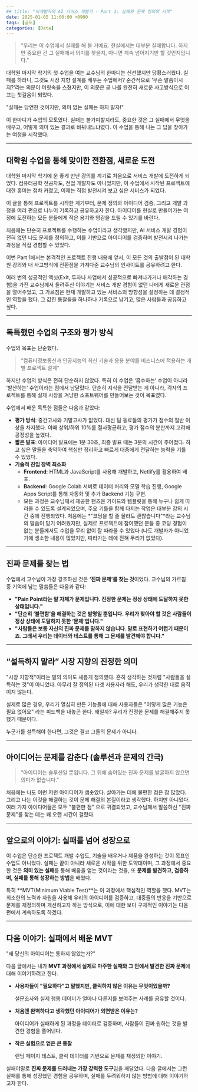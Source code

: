 ```yaml
---
## title: "비개발자의 AI 서비스 개발기 - Part 1: 실패와 문제 정의의 시작"
date: 2025-01-05 11:00:00 +0900
tags: [글또]
categories: [Data]
---
```

> "우리는 이 수업에서 실패를 해 볼 거예요. 현실에서는 대부분 실패합니다. 하지만 중요한 건 그 실패에서 의미를 찾을지, 아니면 계속 넘어지기만 할 것인지입니다."
> 

대학원 마지막 학기의 첫 수업을 여는 교수님의 한마디는 신선했지만 당황스러웠다. 실패를 하라니, 그것도 시장 지향 설계를 배우는 수업에서? 순간적으로 '무슨 말씀이시지?'라는 의문이 머릿속을 스쳤지만, 이 의문은 곧 나를 완전히 새로운 사고방식으로 이끄는 첫걸음이 되었다.

"실패는 당연한 것이지만, 의미 없는 실패는 하지 말자!"

이 한마디가 수업의 모토였다. 실패는 불가피할지라도, 중요한 것은 그 실패에서 무엇을 배우고, 어떻게 의미 있는 결과로 바꿔내느냐였다. 이 수업을 통해 나는 그 답을 찾아가는 여정을 시작했다.

---

## **대학원 수업을 통해 맞이한 전환점, 새로운 도전**

대학원 마지막 학기에 운 좋게 만난 강의를 계기로 처음으로 서비스 개발에 도전하게 되었다. 컴퓨터공학 전공자도, 전업 개발자도 아니었지만, 이 수업에서 시작된 프로젝트에 대한 흥미는 점차 커졌고, 이제는 직접 발전시켜 보고 싶은 서비스가 되었다.

이 글을 통해 프로젝트를 시작한 계기부터, 문제 정의와 아이디어 검증, 그리고 개발 과정을 여러 편으로 나누어 기록하고 공유하고자 한다. 아이디어를 현실로 만들어가는 여정에 도전하는 모든 분들에게 작은 용기와 영감을 드릴 수 있기를 바란다.

처음에는 단순히 프로젝트를 수행하는 수업이라고 생각했지만, AI 서비스 개발 경험이 전혀 없던 나도 문제를 정의하고, 이를 기반으로 아이디어를 검증하며 발전시켜 나가는 과정을 직접 경험할 수 있었다.

이번 Part 1에서는 본격적인 프로젝트 진행 내용에 앞서, 이 모든 것의 출발점이 된 대학원 강의와 내 사고방식에 전환점을 가져다준 교수님의 인사이트를 공유하려고 한다.

여러 번의 성공적인 엑싯(Exit, 투자나 사업에서 성공적으로 빠져나가거나 매각하는 경험)을 가진 교수님께서 들려주신 이야기는 서비스 개발 경험이 없던 나에게 새로운 관점을 열어주었고, 그 가르침은 현재 개발하고 있는 서비스의 방향성을 설정하는 데 결정적인 역할을 했다. 그 값진 통찰들을 하나하나 기록으로 남기고, 많은 사람들과 공유하고 싶다.

---

## **독특했던 수업의 구조와 평가 방식**

수업의 목표는 단순했다.

> "컴퓨터정보통신과 인공지능의 최신 기술과 응용 분야를 비즈니스에 적용하는 개별 프로젝트 설계"
> 

하지만 수업의 방식은 전혀 단순하지 않았다. 특히 이 수업은 ‘흡수하는’ 수업이 아니라 ‘발산하는’ 수업이라는 점에서 남달랐다. 단순히 지식을 전달받는 게 아니라, 각자의 프로젝트를 통해 실제 시장을 겨냥한 소프트웨어를 만들어보는 것이 목표였다.

수업에서 배운 독특한 점들은 다음과 같았다:

- **평가 방식**: 중간고사와 기말고사가 없었다. 대신 팀 동료들의 평가가 점수의 절반 이상을 차지했다. 이때 상위/하위 10%를 절사평균하고, 평가 점수의 분산까지 고려해 공정성을 높였다.
- **짧은 발표**: 아이디어 발표에는 1분 30초, 최종 발표 때는 3분의 시간이 주어졌다. 하고 싶은 말들을 축약하여 핵심만 정리하고 빠르게 대중에게 전달하는 능력을 기를 수 있었다.
- **기술적 진입 장벽 최소화**
    - **Frontend**: HTML과 JavaScript를 사용해 개발하고, Netlify를 활용하여 배포.
    - **Backend**: Google Colab 서버로 데이터 처리와 모델 학습 진행, Google Apps Script를 통해 자동화 및 추가 Backend 기능 구현.
    - 모든 과정은 교수님께서 제공한 핸즈온 가이드와 템플릿을 통해 누구나 쉽게 따라올 수 있도록 설계되었으며, 주요 기틀을 함께 다지는 작업은 대부분 강의 시간 중에 진행되었다. 처음에는 *"코딩을 할 줄 몰라도 괜찮습니다"*라는 교수님의 말씀이 믿기 어려웠지만, 실제로 프로젝트에 참여했던 분들 중 코딩 경험이 없는 분들께서도 수업을 무리 없이 잘 따라올 수 있었다 (나도 개발자가 아니었기에 생소한 내용이 많았지만, 따라가는 데에 전혀 무리가 없었다).

---

## **진짜 문제를 찾는 법**

수업에서 교수님이 가장 강조하신 것은 **‘진짜 문제’를 찾는 것**이었다. 교수님의 가르침 중 기억에 남는 말씀들은 다음과 같다:

- **"Pain Point라는 말 자체가 문제입니다. 진정한 문제는 정상 상태에 도달하지 못한 상태입니다."**
- **"단순히 ‘불편함’을 해결하는 것은 발명일 뿐입니다. 우리가 찾아야 할 것은 사람들이 정상 상태에 도달하지 못한 ‘문제’입니다."**
- **"사람들은 보통 자신의 진짜 문제를 말하지 않습니다. 말로 표현하기 어렵기 때문이죠. 그래서 우리는 데이터와 테스트를 통해 그 문제를 발견해야 합니다."**

---

## **“설득하지 말라” 시장 지향의 진정한 의미**

"시장 지향적"이라는 말의 의미도 새롭게 정의했다. 흔히 생각하는 것처럼 "사람들을 설득하는 것"이 아니었다. 아무리 잘 정의된 타겟 사용자라 해도, 우리가 생각한 대로 움직이지 않는다.

실제로 많은 경우, 우리가 열심히 만든 기능들에 대해 사용자들은 "이렇게 많은 기능은 필요 없어요" 라는 피드백을 내놓곤 한다.
왜일까? 우리가 진정한 문제를 해결해주지 못했기 때문이다.

누군가를 설득해야 한다면, 그것은 결코 그들의 문제가 아니다.

---

## **아이디어는 문제를 감춘다 (솔루션과 문제의 간극)**

> "아이디어는 솔루션일 뿐입니다. 그 뒤에 숨어있는 진짜 문제를 발굴하지 않으면 의미가 없습니다."
> 

처음에는 나도 이런 저런 아이디어가 샘솟았다. 살아가는 데에 불편한 점은 참 많았다. 그리고 나는 이것을 해결하는 것이 문제 해결의 본질이라고 생각했다. 하지만 아니었다.
여러 가지 아이디어들은 모두 "불편한 점" 으로 귀결되었고, 교수님께서 말씀하신 "진짜 문제"를 찾는 데는 꽤 오랜 시간이 걸렸다.

---

## **앞으로의 이야기: 실패를 넘어 성장으로**

이 수업은 단순한 프로젝트 개발 수업도, 기술을 배우거나 제품을 완성하는 것이 목표인 수업도 아니었다. 실패는 끝이 아니라 새로운 시작을 위한 도약대이며, 그 과정에서 중요한 것은 **의미 있는 실패**를 통해 배움을 얻는 것이라는 것을, 또 **문제를 발견하고, 검증하며, 실패를 통해 성장하는 방법**을 배웠다.

특히 **MVT(Minimum Viable Test)**는 이 과정에서 핵심적인 역할을 했다. MVT는 최소한의 노력과 자원을 사용해 우리의 아이디어를 검증하고, 대중들의 반응을 기반으로 문제를 재정의하며 개선하고자 하는 방식으로,  이에 대한 보다 구체적인 이야기는 다음 편에서 계속하도록 하겠다.

---

## **다음 이야기: 실패에서 배운 MVT**

"왜 당신의 아이디어는 통하지 않았는가?"

다음 글에서는 내가 **MVT 과정에서 실제로 마주한 실패와 그 안에서 발견한 진짜 문제**에 대해 이야기하려고 한다.

- **사용자들이 "필요하다"고 말했지만, 클릭하지 않은 이유는 무엇이었을까?**
    
    설문조사와 실제 행동 데이터가 얼마나 다른지를 보여주는 사례를 공유할 것이다.
    
- **처음엔 완벽하다고 생각했던 아이디어가 외면받은 이유는?**
    
    아이디어가 실패하게 된 과정을 데이터로 검증하며, 사람들이 진짜 원하는 것을 발견한 경험을 풀어낸다.
    
- **작은 실험으로 얻은 큰 통찰**
    
    랜딩 페이지 테스트, 클릭 데이터를 기반으로 문제를 재정의한 이야기.
    

실패야말로 **진짜 문제를 드러내는 가장 강력한 도구**임을 깨달았다. 다음 글에서는 그런 실패를 통해 성장했던 경험을 공유하며, 실패를 두려워하지 않는 방법에 대해 이야기하고자 한다.
